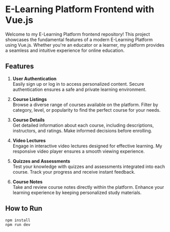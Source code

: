 # E-Learning Platform Frontend with Vue.js

Welcome to my E-Learning Platform frontend repository! This project showcases the fundamental features of a modern E-Learning Platform using Vue.js. Whether you're an educator or a learner, my platform provides a seamless and intuitive experience for online education.

## Features
1. **User Authentication**  
Easily sign up or log in to access personalized content. Secure authentication ensures a safe and private learning environment.

2. **Course Listings**  
Browse a diverse range of courses available on the platform. Filter by category, level, or popularity to find the perfect course for your needs.

3. **Course Details**  
Get detailed information about each course, including descriptions, instructors, and ratings. Make informed decisions before enrolling.

4. **Video Lectures**  
Engage in interactive video lectures designed for effective learning. My responsive video player ensures a smooth viewing experience.

5. **Quizzes and Assessments**  
Test your knowledge with quizzes and assessments integrated into each course. Track your progress and receive instant feedback.

6. **Course Notes**  
Take and review course notes directly within the platform. Enhance your learning experience by keeping personalized study materials.

## How to Run
```
npm install
npm run dev
```
